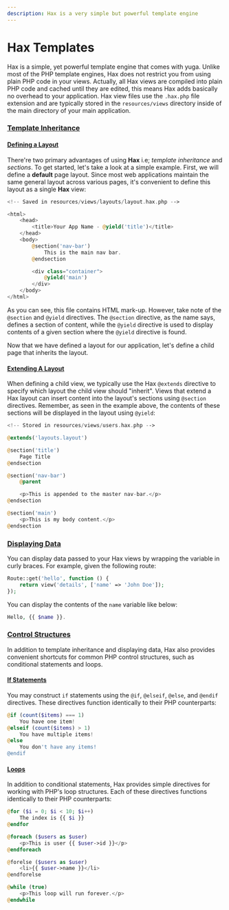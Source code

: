 ```yaml
---
description: Hax is a very simple but powerful template engine
---
```


# Hax Templates

&#x20;Hax is a simple, yet powerful template engine that comes with yuga. Unlike most of the PHP template engines, Hax does not restrict you from using plain PHP code in your views. Actually, all Hax views are compiled into plain PHP code and cached until they are edited, this means Hax adds basically no overhead to your application. Hax view files use the `.hax.php` file extension and are typically stored in the `resources/views` directory inside of the main directory of your main application.

### [Template Inheritance](https://yuga-framework.gitbook.io/documentation/views/mvc/hax-templates#template-inheritance)

#### [Defining a Layout](https://yuga-framework.gitbook.io/documentation/views/mvc/hax-templates#defining-a-layout)

&#x20;There're two primary advantages of using **Hax** i.e; _template inheritance_ and _sections_. To get started, let's take a look at a simple example. First, we will define a **default** page layout. Since most web applications maintain the same general layout across various pages, it's convenient to define this layout as a single **Hax** view:

```php
<!-- Saved in resources/views/layouts/layout.hax.php -->

<html>
    <head>
        <title>Your App Name - @yield('title')</title>
    </head>
    <body>
        @section('nav-bar')
            This is the main nav bar.
        @endsection

        <div class="container">
            @yield('main')
        </div>
    </body>
</html>
```

As you can see, this file contains HTML mark-up. However, take note of the `@section` and `@yield` directives. The `@section` directive, as the name says, defines a section of content, while the `@yield` directive is used to display contents of a given section where the `@yield` directive is found.

Now that we have defined a layout for our application, let's define a child page that inherits the layout.

#### [Extending A Layout](https://yuga-framework.gitbook.io/documentation/views/mvc/hax-templates#extending-a-layout)

When defining a child view, we typically use the Hax `@extends` directive to specify which layout the child view should "inherit". Views that extend a Hax layout can insert content into the layout's sections using `@section` directives. Remember, as seen in the example above, the contents of these sections will be displayed in the layout using `@yield`:

```php
<!-- Stored in resources/views/users.hax.php -->

@extends('layouts.layout')

@section('title') 
    Page Title 
@endsection

@section('nav-bar')
    @parent

    <p>This is appended to the master nav-bar.</p>
@endsection

@section('main')
    <p>This is my body content.</p>
@endsection
```

### [Displaying Data](https://yuga-framework.gitbook.io/documentation/views/mvc/hax-templates#displaying-data)

You can display data passed to your Hax views by wrapping the variable in curly braces. For example, given the following route:

```php
Route::get('hello', function () {
    return view('details', ['name' => 'John Doe']);
});
```

You can display the contents of the `name` variable like below:

```php
Hello, {{ $name }}.
```

### [Control Structures](https://yuga-framework.gitbook.io/documentation/views/mvc/hax-templates#control-structures)

In addition to template inheritance and displaying data, Hax also provides convenient shortcuts for common PHP control structures, such as conditional statements and loops.

#### [If Statements](https://yuga-framework.gitbook.io/documentation/views/mvc/hax-templates#if-statements)

You may construct `if` statements using the `@if`, `@elseif`, `@else`, and `@endif` directives. These directives function identically to their PHP counterparts:

```php
@if (count($items) === 1)
    You have one item!
@elseif (count($items) > 1)
    You have multiple items!
@else
    You don't have any items!
@endif
```

#### [Loops](https://yuga-framework.gitbook.io/documentation/views/mvc/hax-templates#loops)

In addition to conditional statements, Hax provides simple directives for working with PHP's loop structures. Each of these directives functions identically to their PHP counterparts:

```php
@for ($i = 0; $i < 10; $i++)
    The index is {{ $i }}
@endfor

@foreach ($users as $user)
    <p>This is user {{ $user->id }}</p>
@endforeach

@forelse ($users as $user)
    <li>{{ $user->name }}</li>
@endforelse

@while (true)
    <p>This loop will run forever.</p>
@endwhile
```
